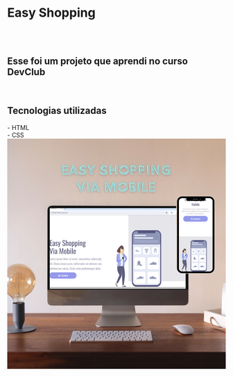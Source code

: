 <h1>Easy Shopping</h1>
<br>
<br>

<h2>Esse foi um projeto que aprendi no curso DevClub</h2>
<br>
<h2>Tecnologias utilizadas</h2>
- HTML
<BR>
- CSS

<img src="https://github.com/Reinaldolimadev/gitt/blob/master/Easyshopping.jpg.png"/>
